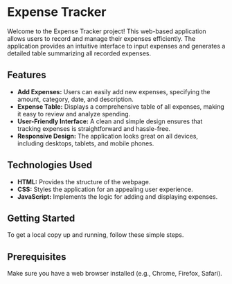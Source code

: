 
# Expense Tracker

Welcome to the Expense Tracker project! This web-based application allows users to record and manage their expenses efficiently. The application provides an intuitive interface to input expenses and generates a detailed table summarizing all recorded expenses.
## Features


- **Add Expenses:** Users can easily add new expenses, specifying the amount, category, date, and description.
- **Expense Table:** Displays a comprehensive table of all expenses, making it easy to review and analyze spending.
- **User-Friendly Interface:** A clean and simple design ensures that tracking expenses is straightforward and hassle-free.
- **Responsive Design:** The application looks great on all devices, including desktops, tablets, and mobile phones.

## Technologies Used

- **HTML:** Provides the structure of the webpage.
- **CSS:** Styles the application for an appealing user experience.
- **JavaScript:** Implements the logic for adding and displaying expenses.
## Getting Started

To get a local copy up and running, follow these simple steps.
## Prerequisites

Make sure you have a web browser installed (e.g., Chrome, Firefox, Safari).
